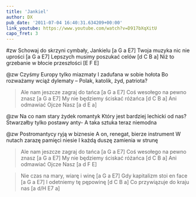 ```yaml
---
title: 'Jankiel'
author: DX
pub_date: '2011-07-04 16:40:31.634209+00:00'
link_youtube: https://www.youtube.com/watch?v=D917bXqXitU
capo_fret: 3
---
```


#zw
Schowaj do skrzyni cymbały, Jankielu [a G a E7]
Twoja muzyka nic nie uprości [a G a E7]
Lepszych musimy poszukać celów [d C B a]
Niż to grzebanie w błocie przeszłości [E F E]

@zw
Czyśmy Europy tylko miazmaty
I zadufana w sobie hołota
Bo rozważamy wciąż dylematy –
Polak, katolik, żyd, patriota?

>Ale nam jeszcze zagraj do tańca [a G a E7]
>Coś wesołego na pewno znasz [a G a E7]
>My nie będziemy ściskać różańca [d C B a]
>Ani odmawiać Ojcze Nasz [a d E a]

@zw
Na co nam stary żydek romantyk
Który jest bardziej lechicki od nas?
Stwarzałby tylko postawy anty-
A taka sztuka teraz niemodna

@zw
Postromantycy ryją w biznesie
A on, renegat, bierze instrument
W nutach zarazę pamięci niesie
I każdą duszę zamienia w strunę

>Ale nam jeszcze zagraj do tańca [a G a E7]
>Coś wesołego na pewno znasz [a G a E7]
>My nie będziemy ściskać różańca [d C B a]
>Ani odmawiać Ojcze Nasz [a d F E]

>Nie czas na mary, wiarę i winę [a G a E7]
>Gdy kapitalizm stoi en face [a G a E7]
>I odetniemy tę pępowinę [d C B a]
>Co przywiązuje do kraju nas [a d/H E7 a]